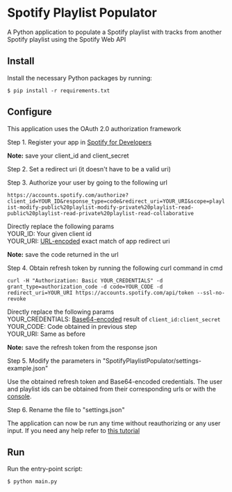 # Spotify Playlist Populator
A Python application to populate a Spotify playlist with tracks from another Spotify playlist using the Spotify Web API

## Install
Install the necessary Python packages by running:

`$ pip install -r requirements.txt`

## Configure
This application uses the OAuth 2.0 authorization framework

Step 1. Register your app in [Spotify for Developers](https://developer.spotify.com/dashboard)

**Note:** save your client_id and client_secret

Step 2. Set a redirect uri (it doesn't have to be a valid uri)

Step 3. Authorize your user by going to the following url

`https://accounts.spotify.com/authorize?client_id=YOUR_ID&response_type=code&redirect_uri=YOUR_URI&scope=playlist-modify-public%20playlist-modify-private%20playlist-read-public%20playlist-read-private%20playlist-read-collaborative`

Directly replace the following params  
YOUR_ID: Your given client id  
YOUR_URI: [URL-encoded](https://www.urlencoder.org) exact match of app redirect uri

**Note:** save the code returned in the url

Step 4. Obtain refresh token by running the following curl command in cmd

`curl -H "Authorization: Basic YOUR_CREDENTIALS" -d grant_type=authorization_code -d code=YOUR_CODE -d redirect_uri=YOUR_URI https://accounts.spotify.com/api/token --ssl-no-revoke`

Directly replace the following params  
YOUR_CREDENTIALS: [Base64-encoded](https://www.base64encode.org) result of `client_id:client_secret`  
YOUR_CODE: Code obtained in previous step  
YOUR_URI: Same as before

**Note:** save the refresh token from the response json

Step 5. Modify the parameters in "SpotifyPlaylistPopulator/settings-example.json"

Use the obtained refresh token and Base64-encoded credentials. The user and playlist ids can be obtained from their corresponding urls or with the [console](https://developer.spotify.com/console).

Step 6. Rename the file to "settings.json"

The application can now be run any time without reauthorizing or any user input. If you need any help refer to [this tutorial](https://www.youtube.com/watch?v=-FsFT6OwE1A)

## Run
Run the entry-point script:

`$ python main.py`




